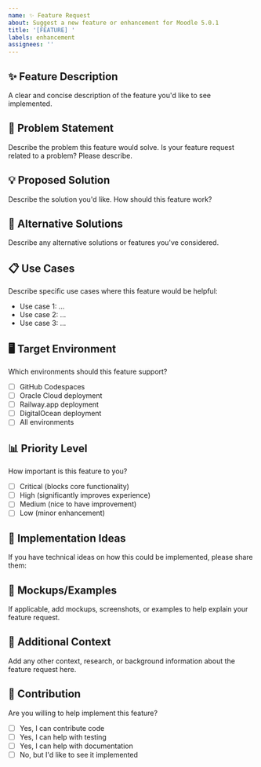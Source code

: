 ```yaml
---
name: ✨ Feature Request
about: Suggest a new feature or enhancement for Moodle 5.0.1
title: '[FEATURE] '
labels: enhancement
assignees: ''
---
```


## ✨ Feature Description
A clear and concise description of the feature you'd like to see implemented.

## 🎯 Problem Statement
Describe the problem this feature would solve. Is your feature request related to a problem? Please describe.

## 💡 Proposed Solution
Describe the solution you'd like. How should this feature work?

## 🔄 Alternative Solutions
Describe any alternative solutions or features you've considered.

## 📋 Use Cases
Describe specific use cases where this feature would be helpful:
- Use case 1: ...
- Use case 2: ...
- Use case 3: ...

## 🖥️ Target Environment
Which environments should this feature support?
- [ ] GitHub Codespaces
- [ ] Oracle Cloud deployment
- [ ] Railway.app deployment
- [ ] DigitalOcean deployment
- [ ] All environments

## 📊 Priority Level
How important is this feature to you?
- [ ] Critical (blocks core functionality)
- [ ] High (significantly improves experience)
- [ ] Medium (nice to have improvement)
- [ ] Low (minor enhancement)

## 🔧 Implementation Ideas
If you have technical ideas on how this could be implemented, please share them:

## 📸 Mockups/Examples
If applicable, add mockups, screenshots, or examples to help explain your feature request.

## 📝 Additional Context
Add any other context, research, or background information about the feature request here.

## 🤝 Contribution
Are you willing to help implement this feature?
- [ ] Yes, I can contribute code
- [ ] Yes, I can help with testing
- [ ] Yes, I can help with documentation
- [ ] No, but I'd like to see it implemented
